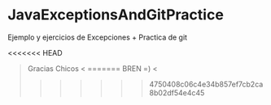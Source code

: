 # JavaExceptionsAndGitPractice
Ejemplo y ejercicios de Excepciones + Practica de git

<<<<<<< HEAD
 > Gracias Chicos <
=======
> BREN =) <
>>>>>>> 4750408c06c4e34b857ef7cb2ca8b02df54e4c45
